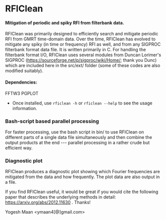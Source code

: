 # RFIClean
#### Mitigation of periodic and spiky RFI from filterbank data.

RFIClean was primarily designed to efficiently search and mitigate
periodic RFI from GMRT time-domain data. Over the time, RFIClean has evolved
to mitigate any spiky (in time or frequency) RFI as well, and from any SIGPROC
filterbank format data file. It is written primarily in C. For handling the
filterbank format I/O, RFIClean uses several modules from Duncan Lorimer's SIGPROC
(https://sourceforge.net/p/sigproc/wiki/Home/; thank you Dunc) which are included
here in the src/ext/ folder (some of these codes are also modified suitably).

#### Dependencies:
FFTW3
PGPLOT

* Once installed, use `rficlean -h` or `rficlean --help` to see the usage information.


### Bash-script based parallel processing
For faster processing, use the bash script in bin/ to use RFIClean on different parts of a single data file simultaneously and then combine the output products at the end --- parallel processing in a rather crude but efficient way.

### Diagnostic plot
RFIClean produces a diagnostic plot showing which Fourier frequencies are
mitigated from the data and how frequently. The plot data are also output
in a file.



If you find RFIClean useful, it would be great if you would cite the following paper that describes the underlying methods in detail: https://arxiv.org/abs/2012.11630 . Thanks!

Yogesh Maan  <ymaan4[@]gmail.com>
